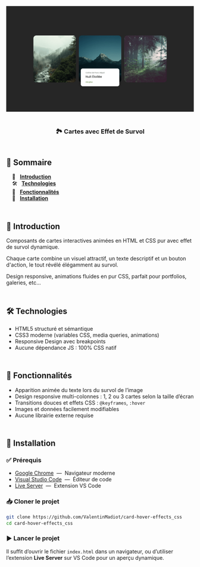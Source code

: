 <div align="center">  
  <a href="https://card-hover-effects-1.netlify.app/" target="_blank">  
    <img src=".docs/preview.png" alt="Aperçu des effets de survol de cartes">  
  </a>  
  </br></br>  
  <h3 align="center">🏞 Cartes avec Effet de Survol</h3>  
</div>

## <br /> 📌 Sommaire

&nbsp;&nbsp;&nbsp; 🎨 &nbsp; [**Introduction**](#introduction)<br />
&nbsp;&nbsp;&nbsp; 🛠️ &nbsp; [**Technologies**](#technologies)<br />
&nbsp;&nbsp;&nbsp; 🎯 &nbsp; [**Fonctionnalités**](#fonctionnalités)<br />
&nbsp;&nbsp;&nbsp; 🚀 &nbsp; [**Installation**](#installation)<br />

## <br /> <a name="introduction">🎨 Introduction</a>

Composants de cartes interactives animées en HTML et CSS pur avec effet de survol dynamique.

Chaque carte combine un visuel attractif, un texte descriptif et un bouton d'action, le tout révélé élégamment au survol.

Design responsive, animations fluides en pur CSS, parfait pour portfolios, galeries, etc...

## <br /> <a name="technologies">🛠️ Technologies</a>

- HTML5 structuré et sémantique
- CSS3 moderne (variables CSS, media queries, animations)
- Responsive Design avec breakpoints
- Aucune dépendance JS : 100% CSS natif

## <br /> <a name="fonctionnalités">🎯 Fonctionnalités</a>

- Apparition animée du texte lors du survol de l’image
- Design responsive multi-colonnes : 1, 2 ou 3 cartes selon la taille d’écran
- Transitions douces et effets CSS : `@keyframes`, `:hover`
- Images et données facilement modifiables
- Aucune librairie externe requise

## <br /> <a name="installation">🚀 Installation</a>

### ✅ Prérequis

- [Google Chrome](https://www.google.com/) &nbsp;—&nbsp; Navigateur moderne
- [Visual Studio Code](https://code.visualstudio.com/) &nbsp;—&nbsp; Éditeur de code
- [Live Server](https://marketplace.visualstudio.com/items?itemName=ritwickdey.LiveServer) &nbsp;—&nbsp; Extension VS Code

### 📥 Cloner le projet

```bash
git clone https://github.com/ValentinMadiot/card-hover-effects_css
cd card-hover-effects_css
```

### ▶️ Lancer le projet

Il suffit d’ouvrir le fichier `index.html` dans un navigateur, ou d’utiliser l’extension **Live Server** sur VS Code pour un aperçu dynamique.
